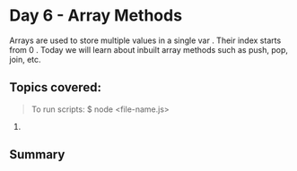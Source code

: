 # Day 6 - Array Methods

Arrays are used to store multiple values in a single var . Their index starts from 0 . Today we will learn about inbuilt array methods such as push, pop, join, etc.

## Topics covered:

> To run scripts: \$ node <file-name.js>

1. []()

## Summary
